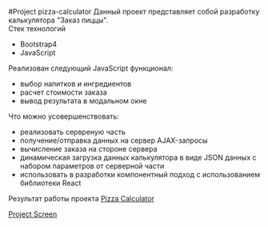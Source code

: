 #Project pizza-calculator
Данный проект представляет собой разработку калькулятора "Заказ пиццы". <br>
Стек технологий
 * Bootstrap4
 * JavaScript
 
 Реализован следующий JavaScript функционал:
 * выбор напитков и ингредиентов
 * расчет стоимости заказа
 * вывод результата в модальном окне

 Что можно усовершенствовать:
 * реализовать сервреную часть 
 * получение/отправка данных на сервер AJAX-запросы
 * вычисление заказа на стороне сервера
 * динамическая загрузка данных калькулятора  в виде JSON данных с набором параметров от серверной части
 * использовать в разработки компонентный подход с использованием библиотеки React
    
 Результат работы проекта [Pizza Calculator](https://samokhindmitro.github.io/pizza-calculator)
          
 [Project Screen](/screen/pizza-calculator.png)
